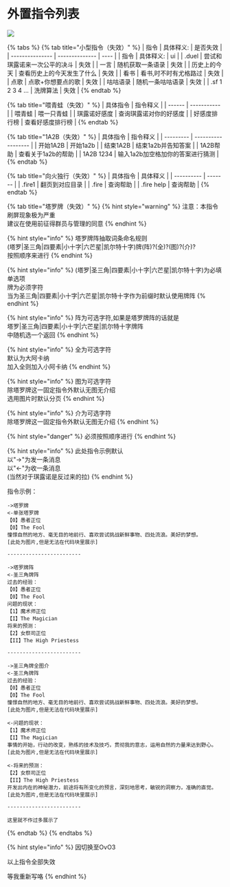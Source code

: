 # 外置指令列表

![](.gitbook/assets/⑨.png)

{% tabs %}
{% tab title="小型指令（失效）" %}
| 指令              | 具体释义:          | 是否失效 |
| --------------- | -------------- | ---- |
| 指令              | 具体释义:          | ui   |
| .duel           | 尝试和琪露诺来一次公平的决斗 | 失效   |
| 一言              | 随机获取一条语录       | 失效   |
| 历史上的今天          | 查看历史上的今天发生了什么  | 失效   |
| 看书              | 看书,时不时有尤格路过    | 失效   |
| 点歌              | 点歌+你想要点的歌      | 失效   |
| 咕咕语录            | 随机一条咕咕语录       | 失效   |
| .sf 1 2 3 4 ... | 洗牌算法           | 失效   |
{% endtab %}

{% tab title="喂青蛙（失效）" %}
| 具体指令   | 指令释义        |
| ------ | ----------- |
| 喂青蛙    | 喂一只青蛙       |
| 琪露诺好感度 | 查询琪露诺对你的好感度 |
| 好感度排行榜 | 查看好感度排行榜    |
{% endtab %}

{% tab title="1A2B（失效）" %}
| 具体指令      | 指令释义               |
| --------- | ------------------ |
| 开始1A2B    | 开始1a2b             |
| 结束1A2B    | 结束1a2b并告知答案        |
| 1A2B帮助    | 查看关于1a2b的帮助        |
| 1A2B 1234 | 输入1a2b加空格加你的答案进行猜测 |
{% endtab %}

{% tab title="向火独行（失效）" %}
| 具体指令       | 具体释义    |
| ---------- | ------- |
| .fire1     | 翻页到对应目录 |
| .fire      | 查询帮助    |
| .fire help | 查询帮助    |
{% endtab %}

{% tab title="塔罗牌（失效）" %}
{% hint style="warning" %}
注意：本指令刷屏现象极为严重\
建议在使用前征得群员与管理的同意
{% endhint %}

{% hint style="info" %}
塔罗牌阵抽取词条命名规则\
(塔罗|圣三角|四要素|小十字|六芒星|凯尔特十字)牌(阵)?(全)?(图)?(介)?\
按照顺序来进行
{% endhint %}

{% hint style="info" %}
(塔罗|圣三角|四要素|小十字|六芒星|凯尔特十字)为必填单选项\
牌为必须字符\
当为圣三角|四要素|小十字|六芒星|凯尔特十字作为前缀时默认使用牌阵
{% endhint %}

{% hint style="info" %}
阵为可选字符,如果是塔罗牌阵的话就是\
塔罗|圣三角|四要素|小十字|六芒星|凯尔特十字牌阵\
中随机选一个返回
{% endhint %}

{% hint style="info" %}
全为可选字符\
默认为大阿卡纳\
加入全则加入小阿卡纳
{% endhint %}

{% hint style="info" %}
图为可选字符\
除塔罗牌这一固定指令外默认无图无介绍\
选用图片时默认分页
{% endhint %}

{% hint style="info" %}
介为可选字符\
除塔罗牌这一固定指令外默认无图无介绍
{% endhint %}

{% hint style="danger" %}
必须按照顺序进行
{% endhint %}

{% hint style="info" %}
此处指令示例默认\
以"->"为发一条消息\
以"<-"为收一条消息\
(当然对于琪露诺是反过来的拉)
{% endhint %}

指令示例：

```
->塔罗牌
<-单张塔罗牌
【0】愚者正位
【0】The Fool
憧憬自然的地方、毫无目的地前行、喜欢尝试挑战新鲜事物、四处流浪。美好的梦想。
[此处为图片,但是无法在代码块里展示]

------------------------

->塔罗牌阵
<-圣三角牌阵
过去的经验：
【0】愚者正位
【0】The Fool
问题的现状：
【1】魔术师正位
【I】The Magician
将来的预测：
【2】女祭司正位
【II】The High Priestess

------------------------

->圣三角牌全图介
<-圣三角牌阵
过去的经验：
【0】愚者正位
【0】The Fool
憧憬自然的地方、毫无目的地前行、喜欢尝试挑战新鲜事物、四处流浪。美好的梦想。
[此处为图片,但是无法在代码块里展示]

<-问题的现状：
【1】魔术师正位
【I】The Magician
事情的开始，行动的改变，熟练的技术及技巧，贯彻我的意志，运用自然的力量来达到野心。
[此处为图片,但是无法在代码块里展示]

<-将来的预测：
【2】女祭司正位
【II】The High Priestess
开发出内在的神秘潜力，前途将有所变化的预言，深刻地思考，敏锐的洞察力，准确的直觉。
[此处为图片,但是无法在代码块里展示]

------------------------

这里就不作过多展示了
```
{% endtab %}
{% endtabs %}

{% hint style="info" %}
因切换至OvO3

以上指令全部失效

等我重新写咯
{% endhint %}
